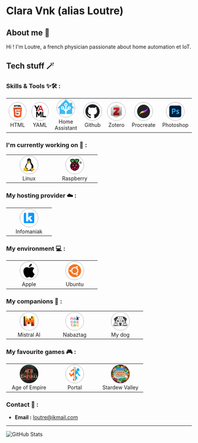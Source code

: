 # Clara Vnk (alias Loutre)

## About me 👀 

Hi ! I'm Loutre, a french physician passionate about home automation et IoT.

## Tech stuff 🪄

### Skills & Tools ✨🛠️ :

<p align="center">
 <table style="border: none;">
  <tr>
   <td align="center" width="110">
      <img src="https://github.com/ClaraVnk/ClaraVnk/blob/main/images/HTML.png" width="50" height="50" alt="HTML" />
      <br>HTML
   </td>
    <td align="center" width="110">
        <img src="https://github.com/ClaraVnk/ClaraVnk/blob/main/images/yaml.png" width="50" height="50" alt="YAML" />
        <br>YAML
     </td>
    <td align="center" width="110">
        <img src="https://github.com/ClaraVnk/ClaraVnk/blob/main/images/HA.png" width="50" height="50" alt="Home Assistant" />
        <br>Home Assistant
    </td>
        <td align="center" width="110">
        <img src="https://github.com/ClaraVnk/ClaraVnk/blob/main/images/github.png" width="50" height="50" alt="Github" />
        <br>Github
    </td>
    <td align="center" width="110">
        <img src="https://github.com/ClaraVnk/ClaraVnk/blob/main/images/zotero.png" width="50" height="50" alt="Zotero" />
        <br>Zotero
    </td>
    <td align="center" width="110">
        <img src="https://github.com/ClaraVnk/ClaraVnk/blob/main/images/procreate.png" width="50" height="50" alt="Procreate" />
        <br>Procreate
    </td>
    <td align="center" width="110">
        <img src="https://github.com/ClaraVnk/ClaraVnk/blob/main/images/photoshop.png" width="50" height="50" alt="Photoshop" />
        <br>Photoshop
    </td>
  </tr>
 </table>
</p>

### I'm currently working on 🚧 :

<p align="center">
 <table>
  <tr border: solid transparent;>
   <td align="center" width="110">
      <img src="https://github.com/ClaraVnk/ClaraVnk/blob/main/images/linux.png" width="50" height="50" alt="Linux" />
      <br>Linux
    </td>
    <td align="center" width="110">
        <img src="https://github.com/ClaraVnk/ClaraVnk/blob/main/images/rasp.png" width="50" height="50" alt="Raspberry" />
        <br>Raspberry
    </td>
  </tr>
 </table>
</p>

### My hosting provider ☁️ :

<p align="center">
 <table>
  <tr border: solid transparent;>
   <td align="center" width="110">
      <img src="https://github.com/ClaraVnk/ClaraVnk/blob/main/images/infomaniak.png" width="50" height="50" alt="Infomaniak" />
      <br>Infomaniak
    </td>
  </tr>
 </table>
</p>

### My environment 💻 :

<p align="center">
 <table>
  <tr border: solid transparent;>
   <td align="center" width="110">
      <img src="https://github.com/ClaraVnk/ClaraVnk/blob/main/images/apple.png" width="50" height="50" alt="Apple" />
      <br>Apple
    </td>
    <td align="center" width="110">
        <img src="https://github.com/ClaraVnk/ClaraVnk/blob/main/images/ubuntu.png" width="50" height="50" alt="Ubuntu" />
        <br>Ubuntu
    </td>
  </tr>
 </table>
</p>

### My companions 🛟 :

<p align="center">
 <table>
  <tr border: solid transparent;>
   <td align="center" width="110">
      <img src="https://github.com/ClaraVnk/ClaraVnk/blob/main/images/mistral-AI.png" width="50" height="50" alt="Mistral AI" />
      <br>Mistral AI
    </td>
    <td align="center" width="110">
        <img src="https://github.com/ClaraVnk/ClaraVnk/blob/main/images/nabaztag.png" width="50" height="50" alt="Nabaztag" />
        <br>Nabaztag
    </td>
    <td align="center" width="110">
        <img src="https://github.com/ClaraVnk/ClaraVnk/blob/main/images/sharpei.png" width="50" height="50" alt="Sharpei" />
        <br>My dog
    </td>
  </tr>
 </table>
</p>

### My favourite games 🎮 :

<p align="right">
 <table>
  <tr border: solid transparent;>
   <td align="center" width="110">
      <img src="https://github.com/ClaraVnk/ClaraVnk/blob/main/images/aOe.png" width="50" height="50" alt="Age of Empire" />
      <br>Age of Empire
    </td>
    <td align="center" width="110">
        <img src="https://github.com/ClaraVnk/ClaraVnk/blob/main/images/portal.png" width="50" height="50" alt="Portal" />
        <br>Portal
    </td>
    <td align="center" width="110">
        <img src="https://github.com/ClaraVnk/ClaraVnk/blob/main/images/stardew-valley.png" width="50" height="50" alt="Stardew Valley" />
        <br>Stardew Valley
    </td>
  </tr>
 </table>
</p>

### Contact 💌 :

- **Email :** loutre@ikmail.com

---

![GitHub Stats](https://github-readme-stats.vercel.app/api?username=claravnk&show_icons=true&theme=radical)